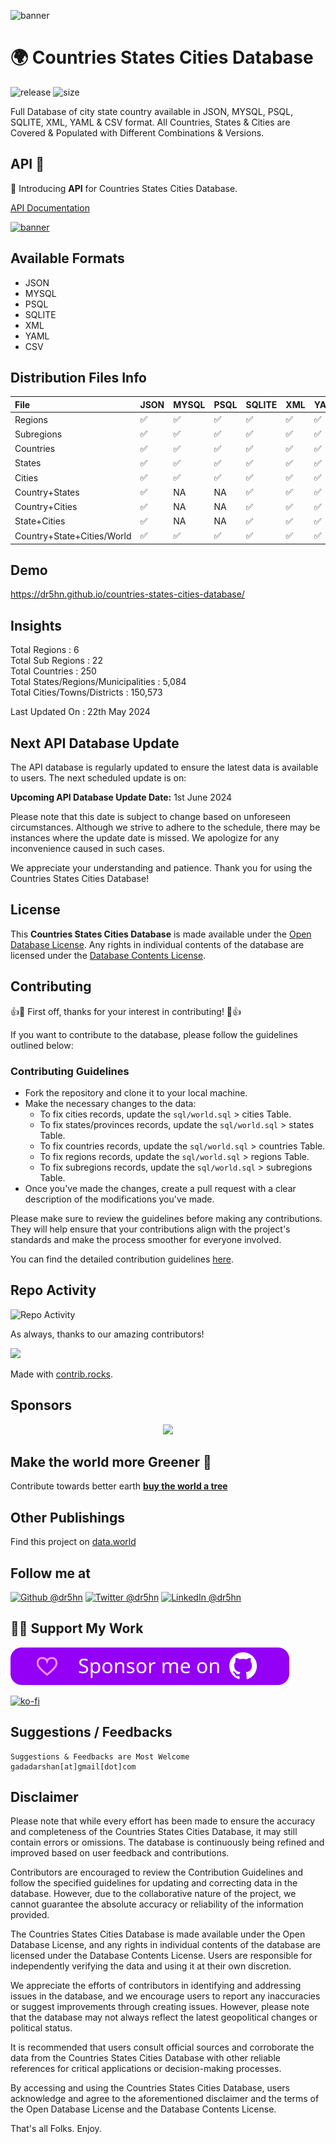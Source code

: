 ![banner](https://github.com/dr5hn/countries-states-cities-database/raw/master/.github/banner.png)

# 🌍 Countries States Cities Database
![release](https://img.shields.io/github/v/release/dr5hn/countries-states-cities-database?style=flat-square)
![size](https://img.shields.io/github/repo-size/dr5hn/countries-states-cities-database?label=size&style=flat-square)

Full Database of city state country available in JSON, MYSQL, PSQL, SQLITE, XML, YAML & CSV format.
All Countries, States & Cities are Covered & Populated with Different Combinations & Versions.
## API 🚀
🎉 Introducing **API** for Countries States Cities Database.

[API Documentation](https://countrystatecity.in/)

[![banner](.github/api.png)](https://countrystatecity.in/)

## Available Formats
- JSON
- MYSQL
- PSQL
- SQLITE
- XML
- YAML
- CSV

## Distribution Files Info
| File                       | JSON               | MYSQL              | PSQL               | SQLITE             | XML                | YAML               | CSV                |
| :------------------------- | :----------------- | :----------------- | :----------------- | :----------------- | :----------------- | :----------------- | :----------------- |
| Regions                    | :white_check_mark: | :white_check_mark: | :white_check_mark: | :white_check_mark: | :white_check_mark: | :white_check_mark: | :white_check_mark: |
| Subregions                 | :white_check_mark: | :white_check_mark: | :white_check_mark: | :white_check_mark: | :white_check_mark: | :white_check_mark: | :white_check_mark: |
| Countries                  | :white_check_mark: | :white_check_mark: | :white_check_mark: | :white_check_mark: | :white_check_mark: | :white_check_mark: | :white_check_mark: |
| States                     | :white_check_mark: | :white_check_mark: | :white_check_mark: | :white_check_mark: | :white_check_mark: | :white_check_mark: | :white_check_mark: |
| Cities                     | :white_check_mark: | :white_check_mark: | :white_check_mark: | :white_check_mark: | :white_check_mark: | :white_check_mark: | :white_check_mark: |
| Country+States             | :white_check_mark: | NA                 | NA                 | :white_check_mark:                 | :white_check_mark: | :white_check_mark: | NA                 |
| Country+Cities             | :white_check_mark: | NA                 | NA                 | :white_check_mark:                 | :white_check_mark: | :white_check_mark: | NA                 |
| State+Cities               | :white_check_mark: | NA                 | NA                 | :white_check_mark:                 | :white_check_mark: | :white_check_mark: | NA                 |
| Country+State+Cities/World | :white_check_mark: | :white_check_mark: | :white_check_mark: | :white_check_mark: | :white_check_mark: | :white_check_mark: | NA                 |

## Demo
https://dr5hn.github.io/countries-states-cities-database/

## Insights
Total Regions : 6 <br>
Total Sub Regions : 22 <br>
Total Countries : 250 <br>
Total States/Regions/Municipalities : 5,084 <br>
Total Cities/Towns/Districts : 150,573 <br>

Last Updated On : 22th May 2024

## Next API Database Update

The API database is regularly updated to ensure the latest data is available to users. The next scheduled update is on:

**Upcoming API Database Update Date:** 1st June 2024

Please note that this date is subject to change based on unforeseen circumstances. Although we strive to adhere to the schedule, there may be instances where the update date is missed. We apologize for any inconvenience caused in such cases.

We appreciate your understanding and patience. Thank you for using the Countries States Cities Database!

## License
This **Countries States Cities Database** is made available under the [Open Database License](https://github.com/dr5hn/countries-states-cities-database/blob/master/LICENSE). Any rights in individual contents of the database are licensed under the [Database Contents License](https://github.com/dr5hn/countries-states-cities-database/blob/master/.github/CONTENT_LICENSE).

## Contributing

:+1::tada: First off, thanks for your interest in contributing! :tada::+1:

If you want to contribute to the database, please follow the guidelines outlined below:

### Contributing Guidelines

- Fork the repository and clone it to your local machine.
- Make the necessary changes to the data:
  - To fix cities records, update the `sql/world.sql` > cities Table.
  - To fix states/provinces records, update the `sql/world.sql` > states Table.
  - To fix countries records, update the `sql/world.sql` > countries Table.
  - To fix regions records, update the `sql/world.sql` > regions Table.
  - To fix subregions records, update the `sql/world.sql` > subregions Table.
- Once you've made the changes, create a pull request with a clear description of the modifications you've made.

Please make sure to review the guidelines before making any contributions. They will help ensure that your contributions align with the project's standards and make the process smoother for everyone involved.

You can find the detailed contribution guidelines [here](https://github.com/dr5hn/countries-states-cities-database/blob/master/.github/CONTRIBUTING.md).

## Repo Activity

![Repo Activity](https://repobeats.axiom.co/api/embed/635051d1a8be17610a967b7b07b65c0148f13654.svg "Repobeats analytics image")

As always, thanks to our amazing contributors!

<a href="https://github.com/dr5hn/countries-states-cities-database/graphs/contributors">
  <img src="https://contrib.rocks/image?repo=dr5hn/countries-states-cities-database&anon=1" />
</a>

Made with [contrib.rocks](https://contrib.rocks).

## Sponsors
<p align="center">
  <a href="https://cdn.jsdelivr.net/gh/dr5hn/static/sponsors.svg">
    <img src='https://cdn.jsdelivr.net/gh/dr5hn/static/sponsors.svg'/>
  </a>
</p>

## Make the world more Greener 🌴
Contribute towards better earth [**buy the world a tree**](https://ecologi.com/darshangada?r=60f2a36e67efcb18f734ffb8)

## Other Publishings
Find this project on [data.world](https://data.world/dr5hn/country-state-city)

## Follow me at
<a href="https://github.com/dr5hn/"><img alt="Github @dr5hn" src="https://img.shields.io/static/v1?logo=github&message=Github&color=black&style=flat-square&label=" /></a> <a href="https://twitter.com/dr5hn/"><img alt="Twitter @dr5hn" src="https://img.shields.io/static/v1?logo=twitter&message=Twitter&color=black&style=flat-square&label=" /></a> <a href="https://www.linkedin.com/in/dr5hn/"><img alt="LinkedIn @dr5hn" src="https://img.shields.io/static/v1?logo=linkedin&message=LinkedIn&color=black&style=flat-square&label=&link=https://twitter.com/dr5hn" /></a>

## 🙋‍♂️ Support My Work
[![Github Sponsorship](https://raw.githubusercontent.com/dr5hn/dr5hn/main/.github/resources/github_sponsor_btn.svg)](https://github.com/sponsors/dr5hn)

[![ko-fi](https://www.ko-fi.com/img/githubbutton_sm.svg)](https://ko-fi.com/dr5hn)


## Suggestions / Feedbacks
```
Suggestions & Feedbacks are Most Welcome
gadadarshan[at]gmail[dot]com
```

## Disclaimer
Please note that while every effort has been made to ensure the accuracy and completeness of the Countries States Cities Database, it may still contain errors or omissions. The database is continuously being refined and improved based on user feedback and contributions.

Contributors are encouraged to review the Contribution Guidelines and follow the specified guidelines for updating and correcting data in the database. However, due to the collaborative nature of the project, we cannot guarantee the absolute accuracy or reliability of the information provided.

The Countries States Cities Database is made available under the Open Database License, and any rights in individual contents of the database are licensed under the Database Contents License. Users are responsible for independently verifying the data and using it at their own discretion.

We appreciate the efforts of contributors in identifying and addressing issues in the database, and we encourage users to report any inaccuracies or suggest improvements through creating issues. However, please note that the database may not always reflect the latest geopolitical changes or political status.

It is recommended that users consult official sources and corroborate the data from the Countries States Cities Database with other reliable references for critical applications or decision-making processes.

By accessing and using the Countries States Cities Database, users acknowledge and agree to the aforementioned disclaimer and the terms of the Open Database License and the Database Contents License.

That's all Folks. Enjoy.
